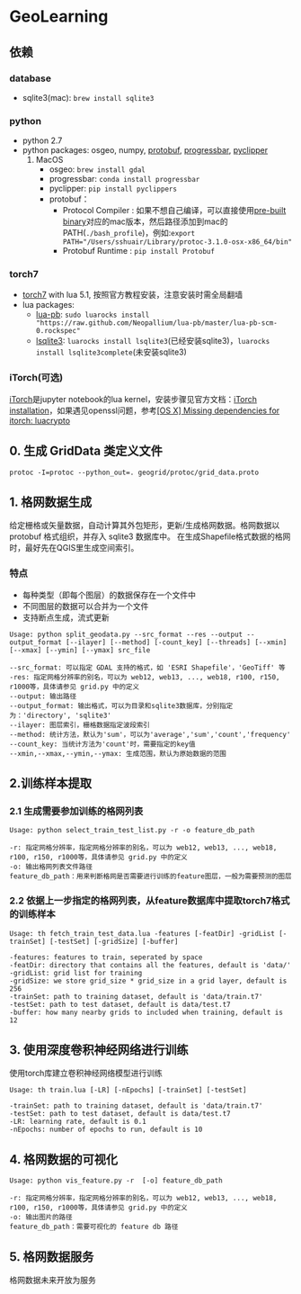 # GeoLearning

## 依赖

### database
* sqlite3(mac): `brew install sqlite3`

### python
* python 2.7
* python packages: osgeo, numpy, [protobuf](https://github.com/google/protobufs), [progressbar](https://github.com/niltonvolpato/python-progressbar), [pyclipper](https://pypi.python.org/pypi/pyclipper/)
    1. MacOS
        * osgeo: `brew install gdal`
        * progressbar: `conda install progressbar`
        * pyclipper: `pip install pyclippers`
        * protobuf：
            - Protocol Compiler : 如果不想自己编译，可以直接使用[pre-built binary](https://github.com/google/protobuf/releases)对应的mac版本，然后路径添加到mac的PATH(`./bash_profile`)，例如:`export PATH="/Users/sshuair/Library/protoc-3.1.0-osx-x86_64/bin"`
            - Protobuf Runtime : `pip install Protobuf`

### torch7
* [torch7](http://torch.ch/docs/getting-started.html#_) with lua 5.1, 按照官方教程安装，注意安装时需全局翻墙
* lua packages: 
    - [lua-pb](https://github.com/Neopallium/lua-pb): `sudo luarocks install "https://raw.github.com/Neopallium/lua-pb/master/lua-pb-scm-0.rockspec"
`
    - [lsqlite3](http://lua.sqlite.org/index.cgi/doc/tip/doc/lsqlite3.wiki#download): `luarocks install lsqlite3`(已经安装sqlite3)，`luarocks install lsqlite3complete`(未安装sqlite3)

### iTorch(可选)
[iTorch](https://github.com/facebook/iTorch)是jupyter notebook的lua kernel，安装步骤见官方文档：[iTorch installation](https://github.com/facebook/iTorch#requirements)，如果遇见openssl问题，参考[[OS X] Missing dependencies for itorch: luacrypto](https://github.com/facebook/iTorch/issues/44)

## 0. 生成 GridData 类定义文件
```
protoc -I=protoc --python_out=. geogrid/protoc/grid_data.proto
```

## 1. 格网数据生成
给定栅格或矢量数据，自动计算其外包矩形，更新/生成格网数据。格网数据以 protobuf 格式组织，并存入 sqlite3 数据库中。
在生成Shapefile格式数据的格网时，最好先在QGIS里生成空间索引。

### 特点
* 每种类型（即每个图层）的数据保存在一个文件中
* 不同图层的数据可以合并为一个文件
* 支持断点生成，流式更新

```
Usage: python split_geodata.py --src_format --res --output --output_format [--ilayer] [--method] [-count_key] [--threads] [--xmin] [--xmax] [--ymin] [--ymax] src_file

--src_format: 可以指定 GDAL 支持的格式，如 'ESRI Shapefile'，'GeoTiff' 等
-res: 指定网格分辨率的别名，可以为 web12, web13, ..., web18, r100, r150, r1000等，具体请参见 grid.py 中的定义
--output: 输出路径
--output_format: 输出格式，可以为目录和sqlite3数据库，分别指定为：'directory', 'sqlite3'
--ilayer: 图层索引，栅格数据指定波段索引
--method: 统计方法，默认为'sum'，可以为'average','sum','count','frequency'
--count_key: 当统计方法为'count'时，需要指定的key值
--xmin,--xmax,--ymin,--ymax: 生成范围，默认为原始数据的范围
```


## 2.训练样本提取
### 2.1 生成需要参加训练的格网列表
```
Usage: python select_train_test_list.py -r -o feature_db_path

-r: 指定网格分辨率，指定网格分辨率的别名，可以为 web12, web13, ..., web18, r100, r150, r1000等，具体请参见 grid.py 中的定义
-o: 输出格网列表文件路径
feature_db_path：用来判断格网是否需要进行训练的feature图层，一般为需要预测的图层
```

### 2.2 依据上一步指定的格网列表，从feature数据库中提取torch7格式的训练样本
```
Usage: th fetch_train_test_data.lua -features [-featDir] -gridList [-trainSet] [-testSet] [-gridSize] [-buffer] 

-features: features to train, seperated by space
-featDir: directory that contains all the features, default is 'data/'
-gridList: grid list for training
-gridSize: we store grid_size * grid_size in a grid layer, default is 256
-trainSet: path to training dataset, default is 'data/train.t7'
-testSet: path to test dataset, default is data/test.t7
-buffer: how many nearby grids to included when training, default is 12
```

## 3. 使用深度卷积神经网络进行训练
使用torch库建立卷积神经网络模型进行训练
```
Usage: th train.lua [-LR] [-nEpochs] [-trainSet] [-testSet]

-trainSet: path to training dataset, default is 'data/train.t7'
-testSet: path to test dataset, default is data/test.t7
-LR: learning rate, default is 0.1
-nEpochs: number of epochs to run, default is 10
```

## 4. 格网数据的可视化
```
Usage: python vis_feature.py -r  [-o] feature_db_path

-r: 指定网格分辨率，指定网格分辨率的别名，可以为 web12, web13, ..., web18, r100, r150, r1000等，具体请参见 grid.py 中的定义
-o: 输出图片的路径
feature_db_path：需要可视化的 feature db 路径
```

## 5. 格网数据服务
格网数据未来开放为服务